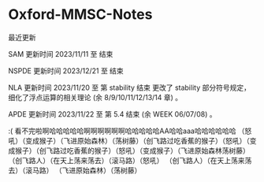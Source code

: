 # Oxford-MMSC-Notes

最近更新

SAM   更新时间 2023/11/11 至 结束

NSPDE 更新时间 2023/12/21 至 结束

NLA 更新时间 2023/11/20 至 第 stability 结束 更改了 stability 部分符号规定，细化了浮点运算的相关理论 (余 8/9/10/11/12/13/14 章) 。

APDE 更新时间 2023/11/22 至 第 5.4 结束 (余 WEEK 06/07/08) 。

:( 看不完啦啊哈哈哈哈哈啊啊啊啊啊啊哈哈哈哈哈AA哈哈aaa哈哈哈哈哈哈 （怒吼）（变成猴子）（飞进原始森林）（荡树藤）（创飞路过吃香蕉的猴子）（怒吼）（变成猴子）（创飞路过吃香蕉的猴子）（怒吼）（变成猴子）（飞进原始森林荡树藤）（创飞路人）（在天上荡来荡去）（滚马路）（怒吼） （创飞路人）（在天上荡来荡去）（滚马路） （飞进原始森林）（荡树藤）
